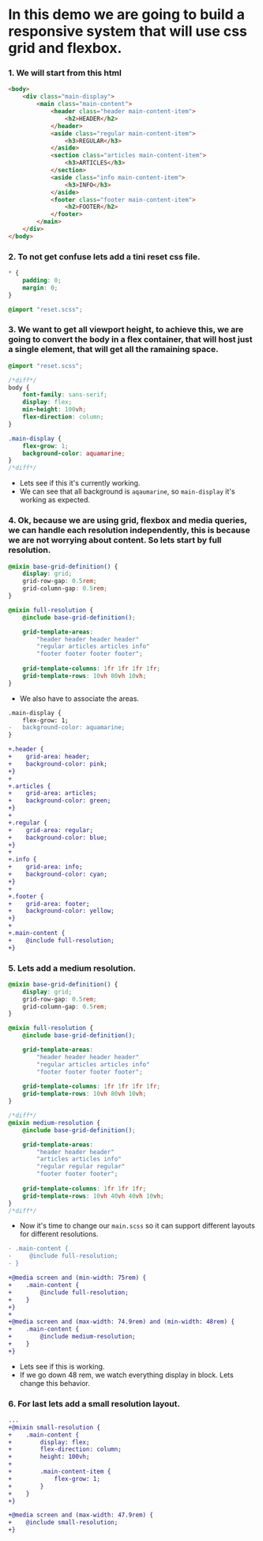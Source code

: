 # In this demo we are going to build a responsive system that will use css grid and flexbox.

### 1. We will start from this html

```html
<body>
    <div class="main-display">
        <main class="main-content">
            <header class="header main-content-item">
                <h2>HEADER</h2>
            </header>
            <aside class="regular main-content-item">
                <h3>REGULAR</h3>
            </aside>
            <section class="articles main-content-item">
                <h3>ARTICLES</h3>
            </section>
            <aside class="info main-content-item">
                <h3>INFO</h3>
            </aside>
            <footer class="footer main-content-item">
                <h2>FOOTER</h2>
            </footer>
        </main>
    </div>
</body>
```

### 2. To not get confuse lets add a tini reset css file.

```scss _reset.scss
* {
    padding: 0;
    margin: 0;
}
```

```scss main.scss
@import "reset.scss";  
```

### 3. We want to get all viewport height, to achieve this, we are going to convert the body in a flex container, that will host just a single element, that will get all the ramaining space.

```scss main.scss
@import "reset.scss";

/*diff*/
body {
    font-family: sans-serif;
    display: flex;
    min-height: 100vh;
    flex-direction: column;
}

.main-display {
    flex-grow: 1;
    background-color: aquamarine;
}
/*diff*/
```
* Lets see if this it's currently working.
* We can see that all background is `aqaumarine`, so `main-display` it's working as expected.  

### 4. Ok, because we are using grid, flexbox and media queries, we can handle each resolution independently, this is because we are not worrying about content. So lets start by full resolution.

```scss _layout.scss
@mixin base-grid-definition() {
    display: grid;
    grid-row-gap: 0.5rem;
    grid-column-gap: 0.5rem;
}

@mixin full-resolution {
    @include base-grid-definition();

    grid-template-areas: 
        "header header header header"
        "regular articles articles info"
        "footer footer footer footer";
    
    grid-template-columns: 1fr 1fr 1fr 1fr;
    grid-template-rows: 10vh 80vh 10vh;
}
```

* We also have to associate the areas.

```diff main.scss
.main-display {
    flex-grow: 1;
-   background-color: aquamarine;
}

+.header {
+    grid-area: header;
+    background-color: pink;
+}
+
+.articles {
+    grid-area: articles;
+    background-color: green;
+}
+
+.regular {
+    grid-area: regular;
+    background-color: blue;
+}
+
+.info {
+    grid-area: info;
+    background-color: cyan;
+} 
+
+.footer {
+    grid-area: footer;
+    background-color: yellow;
+}
+
+.main-content {
+    @include full-resolution;
+}
```

### 5. Lets add a medium resolution.

```scss _layout.scss
@mixin base-grid-definition() {
    display: grid;
    grid-row-gap: 0.5rem;
    grid-column-gap: 0.5rem;
}

@mixin full-resolution {
    @include base-grid-definition();

    grid-template-areas: 
        "header header header header"
        "regular articles articles info"
        "footer footer footer footer";
    
    grid-template-columns: 1fr 1fr 1fr 1fr;
    grid-template-rows: 10vh 80vh 10vh;
}

/*diff*/
@mixin medium-resolution {
    @include base-grid-definition();

    grid-template-areas: 
        "header header header"
        "articles articles info"
        "regular regular regular"
        "footer footer footer";
    
    grid-template-columns: 1fr 1fr 1fr;
    grid-template-rows: 10vh 40vh 40vh 10vh;
}
/*diff*/
```

* Now it's time to change our `main.scss` so it can support different layouts for different resolutions.

```diff main.scss
- .main-content {
-     @include full-resolution;
- }

+@media screen and (min-width: 75rem) {
+    .main-content {
+        @include full-resolution;
+    }
+}
+
+@media screen and (max-width: 74.9rem) and (min-width: 48rem) {
+    .main-content {
+        @include medium-resolution;
+    }
+}
```

* Lets see if this is working.
* If we go down 48 rem, we watch everything display in block. Lets change this behavior.

### 6. For last lets add a small resolution layout.

```diff _layout.scss
...
+@mixin small-resolution {
+    .main-content {
+        display: flex;
+        flex-direction: column;
+        height: 100vh;
+
+        .main-content-item {
+            flex-grow: 1;
+        }
+    }
+}
```

```diff main.scss
+@media screen and (max-width: 47.9rem) {
+    @include small-resolution;
+}
```